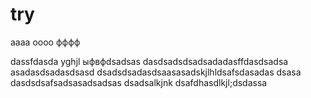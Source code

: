 # try
aaaa
oooo
фффф

dassfdasda
yghjl
ыфвфdsadsas
dasdsadsdsadsadadasffdasdsadsa
asadasdsadasdsasd
dsadsdsadasdsaasasadskjlhldsafsdasadas
dsasa
dasdsdsafsadsasadsadsas
dsadsalkjnk
dsafdhasdlkjl;dsdassa
